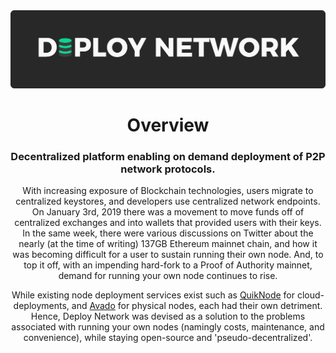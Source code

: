 <div align='center'>
  <img src='https://raw.githubusercontent.com/deploynetwork/Overview/master/Branding/Banner/export.png' />
  <h1 align='center'>Overview</h1>
  <h3 align='center'>Decentralized platform enabling on demand deployment of P2P network protocols.</h3>
  <p align='center'>With increasing exposure of Blockchain technologies, users migrate to centralized keystores, and developers use centralized network endpoints. On January 3rd, 2019 there was a movement to move funds off of centralized exchanges and into wallets that provided users with their keys. In the same week, there were various discussions on Twitter about the nearly (at the time of writing) 137GB Ethereum mainnet chain, and how it was becoming difficult for a user to sustain running their own node. And, to top it off, with an impending hard-fork to a Proof of Authority mainnet, demand for running your own node continues to rise.</p>
  <p align='center'>While existing node deployment services exist such as <a href='https://quiknode.io/'>QuikNode</a> for cloud-deployments, and <a href='https://ava.do'>Avado</a> for physical nodes, each had their own detriment. Hence, Deploy Network was devised as a solution to the problems associated with running your own nodes (namingly costs, maintenance, and convenience), while staying open-source and 'pseudo-decentralized'.</p>
</div>
